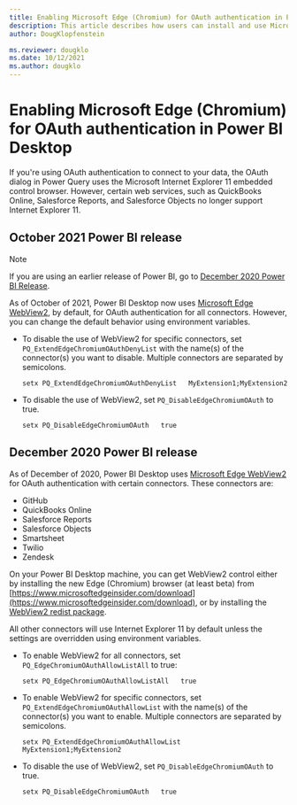 ```yaml
---
title: Enabling Microsoft Edge (Chromium) for OAuth authentication in Power BI Desktop
description: This article describes how users can install and use Microsoft Edge (Chromium) for OAuth authentication in Power BI Desktop. 
author: DougKlopfenstein

ms.reviewer: dougklo
ms.date: 10/12/2021
ms.author: dougklo
---
```


# Enabling Microsoft Edge (Chromium) for OAuth authentication in Power BI Desktop

If you're using OAuth authentication to connect to your data, the OAuth dialog in Power Query uses the Microsoft Internet Explorer 11 embedded control browser. However, certain web services, such as QuickBooks Online, Salesforce Reports, and Salesforce Objects no longer support Internet Explorer 11.

## October 2021 Power BI release

>[!Note]
>If you are using an earlier release of Power BI, go to [December 2020 Power BI Release](#december-2020-power-bi-release).

As of October of 2021, Power BI Desktop now uses [Microsoft Edge WebView2](https://developer.microsoft.com/en-us/microsoft-edge/webview2/), by default, for OAuth authentication for all connectors. However, you can change the default behavior using environment variables.

* To disable the use of WebView2 for specific connectors, set `PQ_ExtendEdgeChromiumOAuthDenyList` with the name(s) of the connector(s) you want to disable. Multiple connectors are separated by semicolons.

   ```
   setx PQ_ExtendEdgeChromiumOAuthDenyList   MyExtension1;MyExtension2
   ```

* To disable the use of WebView2, set `PQ_DisableEdgeChromiumOAuth` to true.

   ```
   setx PQ_DisableEdgeChromiumOAuth   true
   ```

## December 2020 Power BI release

As of December of 2020, Power BI Desktop uses [Microsoft Edge WebView2](https://developer.microsoft.com/en-us/microsoft-edge/webview2/) for OAuth authentication with certain connectors. These connectors are:

* GitHub
* QuickBooks Online
* Salesforce Reports
* Salesforce Objects
* Smartsheet
* Twilio
* Zendesk

On your Power BI Desktop machine, you can get WebView2 control either by installing the new Edge (Chromium) browser (at least beta) from [https://www.microsoftedgeinsider.com/download](https://www.microsoftedgeinsider.com/download), or by installing the [WebView2 redist package](https://developer.microsoft.com/microsoft-edge/webview2/#download-section).

All other connectors will use Internet Explorer 11 by default unless the settings are overridden using environment variables.

* To enable WebView2 for all connectors, set `PQ_EdgeChromiumOAuthAllowListAll` to true:

   ```
   setx PQ_EdgeChromiumOAuthAllowListAll   true
   ```

* To enable WebView2 for specific connectors, set `PQ_ExtendEdgeChromiumOAuthAllowList` with the name(s) of the connector(s) you want to enable. Multiple connectors are separated by semicolons.

   ```
   setx PQ_ExtendEdgeChromiumOAuthAllowList   MyExtension1;MyExtension2
   ```

* To disable the use of WebView2, set `PQ_DisableEdgeChromiumOAuth` to true.

   ```
   setx PQ_DisableEdgeChromiumOAuth   true
   ```
